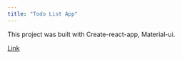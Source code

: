 ```yaml
---
title: "Todo List App"
---
```


This project was built with Create-react-app, Material-ui.

<a href="https://github.com/iankim2280/todolist">Link</a>

